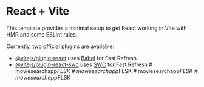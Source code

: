 # React + Vite

This template provides a minimal setup to get React working in Vite with HMR and some ESLint rules.

Currently, two official plugins are available:

- [@vitejs/plugin-react](https://github.com/vitejs/vite-plugin-react/blob/main/packages/plugin-react/README.md) uses [Babel](https://babeljs.io/) for Fast Refresh
- [@vitejs/plugin-react-swc](https://github.com/vitejs/vite-plugin-react-swc) uses [SWC](https://swc.rs/) for Fast Refresh
#   m o v i e s e a r c h a p p _ F L S K  
 #   m o v i e s e a r c h a p p _ F L S K  
 #   m o v i e s e a r c h a p p _ F L S K  
 #   m o v i e s e a r c h a p p _ F L S K  
 